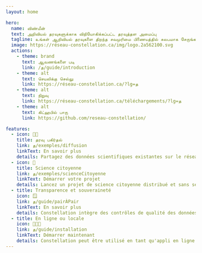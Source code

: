 ```yaml
---
layout: home

hero:
  name: விண்மீன்
  text: அறிவியல் தரவுகளுக்காக விநியோகிக்கப்பட்ட தரவுத்தள அமைப்பு
  tagline: உங்கள் ஆறிவியல் தரவுகளை திறந்த சவமுரிமை பிணையத்தில் சுலபமாக சேருங்கள் மற்றும் பகிருங்கள். விண்மீன் மூலமாக அறிவியல் புலத்தில் வெளிப்படைத்தன்மையையும் தரவு இறையாண்மையையும் மேம்படுத்துங்கள்.
  image: https://réseau-constellation.ca/img/logo.2a562100.svg
  actions:
    - theme: brand
      text: ஆவணங்களை படி
      link: /த/guide/introduction
    - theme: alt
      text: செயலிக்கு செல்லு
      link: https://réseau-constellation.ca/?lg=த
    - theme: alt
      text: நிறுவு
      link: https://réseau-constellation.ca/téléchargements/?lg=த
    - theme: alt
      text: கிட்ஹபில் பாரு
      link: https://github.com/reseau-constellation/

features:
  - icon: 🤝🏽
    title: தரவு பகிர்தல்
    link: த/exemples/diffusion
    linkText: En savoir plus
    details: Partagez des données scientifiques existantes sur le réseau Constellation. Vous pouvez automatiser l'importation de LibreOffice, Excel ou autre.
  - icon: 🔎
    title: Science citoyenne
    link: த/exemples/scienceCitoyenne
    linkText: Démarrer votre projet
    details: Lancez un projet de science citoyenne distribué et sans serveur central. Les données demeureront sur les dispositifs de vos utilisatrices et utilisateurs.
  - title: Transparence et souveraineté
    icon: 🪟
    link: த/guide/pairÀPair
    linkText: En savoir plus
    details: Constellation intègre des contrôles de qualité des données, tout en gardant une structure distribuée qui protège la souveraineté et l'accès aux données à long terme.
  - title: En ligne ou locale
    icon: 🧑🏿‍💻
    link: த/guide/installation
    linkText: Démarrer maintenant
    details: Constellation peut être utilisé en tant qu'appli en ligne ou bien en tant que logiciel installable sur votre ordinateur.
---
```


